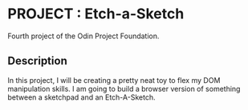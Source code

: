 # PROJECT : Etch-a-Sketch

Fourth project of the Odin Project Foundation.

## Description

In this project, I will be creating a pretty neat toy to flex my DOM manipulation skills. I am going to build a browser version of something between a sketchpad and an Etch-A-Sketch.